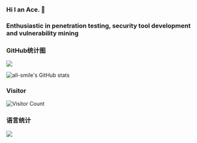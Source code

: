 ### Hi I an Ace. 👋
### Enthusiastic in penetration testing, security tool development and vulnerability mining

### GitHub统计图
![](https://activity-graph.herokuapp.com/graph?username=huclilu&theme=github)


![all-smile's GitHub stats](https://github-readme-stats.vercel.app/api?username=huclilu&show_icons=true&theme=tokyonight)
### Visitor
![Visitor Count](https://profile-counter.glitch.me/huclilu/count.svg)

### 语言统计
![](https://github-readme-stats.vercel.app/api/top-langs/?username=huclilu&theme=dark&layout=compact)

